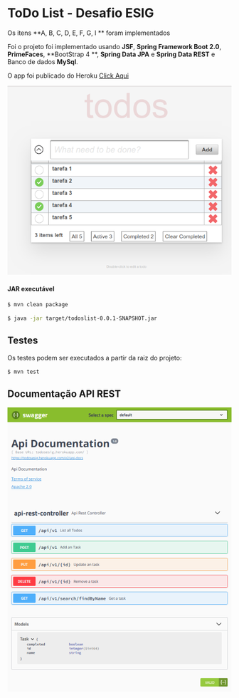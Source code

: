 #  ToDo List - Desafio ESIG 

Os itens **A, B, C, D, E, F, G, I ** foram implementados

Foi o projeto foi implementado usando **JSF**, **Spring Framework Boot 2.0**, **PrimeFaces**, **BootStrap 4 **, **Spring Data JPA** e **Spring Data REST** e Banco de dados **MySql**.

O app foi publicado do Heroku [Click Aqui](https://todosesig.herokuapp.com/index.xhtml )


![](todos.png)


#### JAR executável 


```bash
$ mvn clean package
``` 

```bash
$ java -jar target/todoslist-0.0.1-SNAPSHOT.jar
```


## Testes

Os testes podem ser executados a partir da raiz do projeto:

```bash
$ mvn test
```

## Documentação API REST

![](todos-swagger.png)



